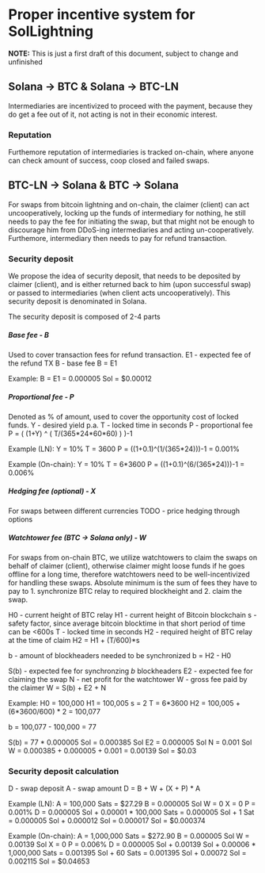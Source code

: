 # Proper incentive system for SolLightning

__NOTE:__ This is just a first draft of this document, subject to change and unfinished
## Solana -> BTC & Solana -> BTC-LN
Intermediaries are incentivized to proceed with the payment, because they do get a fee out of it, not acting is not in their economic interest.

### Reputation
Furthemore reputation of intermediaries is tracked on-chain, where anyone can check amount of success, coop closed and failed swaps.


## BTC-LN -> Solana & BTC -> Solana
For swaps from bitcoin lightning and on-chain, the claimer (client) can act uncooperatively, locking up the funds of intermediary for nothing, he still needs to pay the fee for initiating the swap, but that might not be enough to discourage him from DDoS-ing intermediaries and acting un-cooperatively. Furthemore, intermediary then needs to pay for refund transaction.

### Security deposit
We propose the idea of security deposit, that needs to be deposited by claimer (client), and is either returned back to him (upon successful swap) or passed to intermediaries (when client acts uncooperatively). This security deposit is denominated in Solana.

The security deposit is composed of 2-4 parts

##### Base fee - B
Used to cover transaction fees for refund transaction.
E1 - expected fee of the refund TX
B - base fee
B = E1

Example:
B = E1 = 0.000005 Sol = $0.00012

##### Proportional fee - P
Denoted as % of amount, used to cover the opportunity cost of locked funds.
Y - desired yield p.a.
T - locked time in seconds
P - proportional fee
P = ( (1+Y) ^ ( T/(365\*24\*60\*60) ) )-1

Example (LN):
Y = 10%
T = 3600
P = ((1+0.1)^(1/(365\*24)))-1 = 0.001%

Example (On-chain):
Y = 10%
T = 6\*3600
P = ((1+0.1)^(6/(365\*24)))-1 = 0.006%

##### Hedging fee (optional) - X
For swaps between different currencies
TODO - price hedging through options

##### Watchtower fee (BTC -> Solana only) - W
For swaps from on-chain BTC, we utilize watchtowers to claim the swaps on behalf of claimer (client), otherwise claimer might loose funds if he goes offline for a long time, therefore watchtowers need to be well-incentivized for handling these swaps. Absolute minimum is the sum of fees they have to pay to 1. synchronize BTC relay to required blockheight and 2. claim the swap.

H0 - current height of BTC relay
H1 - current height of Bitcoin blockchain
s - safety factor, since average bitcoin blocktime in that short period of time can be <600s
T - locked time in seconds
H2 - required height of BTC relay at the time of claim
H2 = H1 + (T/600)\*s

b - amount of blockheaders needed to be synchronized
b = H2 - H0

S(b) - expected fee for synchronzing _b_ blockheaders
E2 - expected fee for claiming the swap
N - net profit for the watchtower
W - gross fee paid by the claimer
W = S(b) + E2 + N

Example:
H0 = 100,000
H1 = 100,005
s = 2
T = 6\*3600
H2 = 100,005 + (6\*3600/600) \* 2 = 100,077

b = 100,077 - 100,000 = 77

S(b) = 77 * 0.000005 Sol = 0.000385 Sol
E2 = 0.000005 Sol
N = 0.001 Sol
W = 0.000385 + 0.000005 + 0.001 = 0.00139 Sol = $0.03

### Security deposit calculation
D - swap deposit
A - swap amount
D = B + W + (X + P) \* A

Example (LN):
A = 100,000 Sats = $27.29
B = 0.000005 Sol
W = 0
X = 0
P = 0.001%
D = 0.000005 Sol + 0.00001 \* 100,000 Sats = 0.000005 Sol + 1 Sat = 0.000005 Sol + 0.000012 Sol = 0.000017 Sol = $0.000374

Example (On-chain):
A = 1,000,000 Sats = $272.90
B = 0.000005 Sol
W = 0.00139 Sol
X = 0
P = 0.006%
D = 0.000005 Sol + 0.00139 Sol + 0.00006 \* 1,000,000 Sats = 0.001395 Sol + 60 Sats = 0.001395 Sol + 0.00072 Sol = 0.002115 Sol = $0.04653
